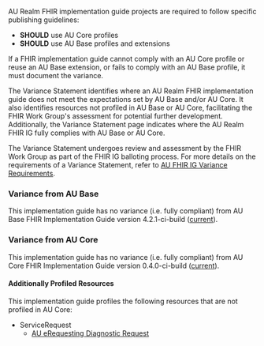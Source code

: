 AU Realm FHIR implementation guide projects are required to follow specific publishing guidelines:
- **SHOULD** use AU Core profiles
- **SHOULD** use AU Base profiles and extensions

If a FHIR implementation guide cannot comply with an AU Core profile or reuse an AU Base extension, or fails to comply with an AU Base profile, it must document the variance.

The Variance Statement identifies where an AU Realm FHIR implementation guide does not meet the expectations set by AU Base and/or AU Core. It also identifies resources not profiled in AU Base or AU Core, facilitating the FHIR Work Group's assessment for potential further development. Additionally, the Variance Statement page indicates where the AU Realm FHIR IG fully complies with AU Base or AU Core.

The Variance Statement undergoes review and assessment by the FHIR Work Group as part of the FHIR IG balloting process. For more details on the requirements of a Variance Statement, refer to [AU FHIR IG Variance Requirements](https://confluence.hl7.org/display/HA/Process%3A++AU+FHIR+IG+Variance+Requirements).

### Variance from AU Base
This implementation guide has no variance (i.e. fully compliant) from AU Base FHIR Implementation Guide version 4.2.1-ci-build ([current](https://build.fhir.org/ig/hl7au/au-fhir-base/)).

### Variance from AU Core
This implementation guide has no variance (i.e. fully compliant) from AU Core FHIR Implementation Guide version 0.4.0-ci-build ([current](https://build.fhir.org/ig/hl7au/au-fhir-core/)).

#### Additionally Profiled Resources
This implementation guide profiles the following resources that are not profiled in AU Core:

- ServiceRequest
  - [AU eRequesting Diagnostic Request](StructureDefinition-au-erequesting-diagnosticrequest.html)
